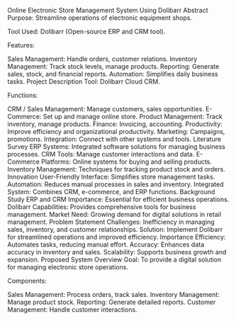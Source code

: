 Online Electronic Store Management System Using Dolibarr
Abstract
Purpose: Streamline operations of electronic equipment shops.

Tool Used: Dolibarr (Open-source ERP and CRM tool).

Features:

Sales Management: Handle orders, customer relations.
Inventory Management: Track stock levels, manage products.
Reporting: Generate sales, stock, and financial reports.
Automation: Simplifies daily business tasks.
Project Description
Tool: Dolibarr Cloud CRM.

Functions:

CRM / Sales Management: Manage customers, sales opportunities.
E-Commerce: Set up and manage online store.
Product Management: Track inventory, manage products.
Finance: Invoicing, accounting.
Productivity: Improve efficiency and organizational productivity.
Marketing: Campaigns, promotions.
Integration: Connect with other systems and tools.
Literature Survey
ERP Systems: Integrated software solutions for managing business processes.
CRM Tools: Manage customer interactions and data.
E-Commerce Platforms: Online systems for buying and selling products.
Inventory Management: Techniques for tracking product stock and orders.
Innovation
User-Friendly Interface: Simplifies store management tasks.
Automation: Reduces manual processes in sales and inventory.
Integrated System: Combines CRM, e-commerce, and ERP functions.
Background Study
ERP and CRM Importance: Essential for efficient business operations.
Dolibarr Capabilities: Provides comprehensive tools for business management.
Market Need: Growing demand for digital solutions in retail management.
Problem Statement
Challenges: Inefficiency in managing sales, inventory, and customer relationships.
Solution: Implement Dolibarr for streamlined operations and improved efficiency.
Importance
Efficiency: Automates tasks, reducing manual effort.
Accuracy: Enhances data accuracy in inventory and sales.
Scalability: Supports business growth and expansion.
Proposed System Overview
Goal: To provide a digital solution for managing electronic store operations.

Components:

Sales Management: Process orders, track sales.
Inventory Management: Manage product stock.
Reporting: Generate detailed reports.
Customer Management: Handle customer interactions.
